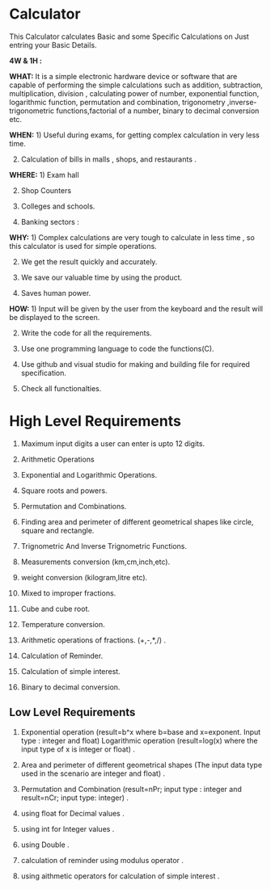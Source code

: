 # Calculator
This Calculator calculates Basic and some Specific Calculations on Just entring your Basic Details.


**4W & 1H :**

**WHAT:** It is a simple electronic hardware device or software that are capable of performing the simple calculations such as addition, subtraction, multiplication, division , calculating power of number, exponential function, logarithmic function, permutation and combination, trigonometry ,inverse-trigonometric functions,factorial of a number, binary to decimal conversion etc.

**WHEN:** 1) Useful during exams, for getting complex calculation in very less time.

2) Calculation of bills in malls , shops, and restaurants .

**WHERE:** 1) Exam hall

2) Shop Counters

3) Colleges and schools.

4) Banking sectors :

**WHY:** 1) Complex calculations are very tough to calculate in less time , so this calculator is used for simple operations.

2) We get the result quickly and accurately.

3) We save our valuable time by using the product.

4) Saves human power.

**HOW:** 1) Input will be given by the user from the keyboard and the result will be displayed to the screen.

2) Write the code for all the requirements.

3) Use one programming language to code the functions(C).

4) Use github and visual studio for making and building file for required specification.

5) Check all functionalties.



# High Level Requirements

1) Maximum input digits a user can enter is upto 12 digits.

2) Arithmetic Operations

3) Exponential and Logarithmic Operations.

4) Square roots and powers.

5) Permutation and Combinations.

6) Finding area and perimeter of different geometrical shapes like circle, square and rectangle.

7) Trignometric And Inverse Trignometric Functions.

8) Measurements conversion (km,cm,inch,etc).

9) weight conversion (kilogram,litre etc).

10) Mixed to improper fractions.

11) Cube and cube root.

12) Temperature conversion.

13) Arithmetic operations of fractions. (+,-,*,/) .

14) Calculation of Reminder.

15) Calculation of simple interest.

16) Binary to decimal conversion.


## Low Level Requirements

1) Exponential operation (result=b^x where b=base and x=exponent. Input type : integer and float) 
   Logarithmic operation (result=log(x) where the input type of x is integer or float) .

2) Area and perimeter of different geometrical shapes (The input data type used in the scenario are integer and float) .

3) Permutation and Combination (result=nPr; input type : integer and result=nCr; input type: integer) .

4) using float for Decimal values .

5) using int for Integer values .

6) using Double .

7) calculation of reminder using modulus operator .

8) using aithmetic operators for calculation of simple interest .



